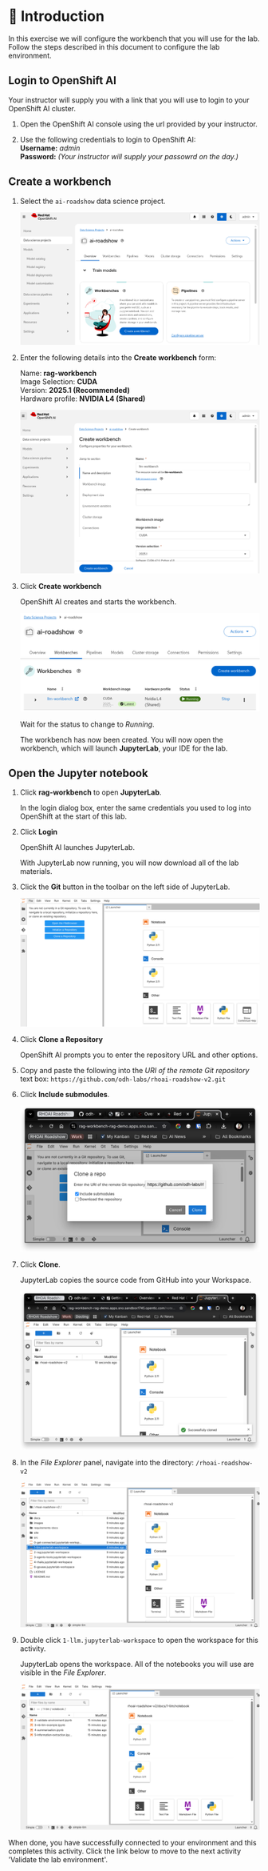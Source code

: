 # 💁 Introduction

In this exercise we will configure the workbench that you will use for the lab. Follow the steps described in this document to configure the lab environment.

## Login to OpenShift AI

Your instructor will supply you with a link that you will use to login to your OpenShift AI cluster.

1. Open the OpenShift AI console using the url provided by your instructor.

2. Use the following credentials to login to OpenShift AI:  
      **Username:** *admin*  
      **Password:** *(Your instructor will supply your passowrd on the day.)*

## Create a workbench

1. Select the `ai-roadshow` data science project.

    ![images/create-workbench-0.png](images/create-workbench-0.png)

2. Enter the following details into the **Create workbench** form:

    Name: **rag-workbench**  
    Image Selection: **CUDA**  
    Version: **2025.1 (Recommended)**  
    Hardware profile: **NVIDIA L4 (Shared)**  

    ![images/create-workbench-1.png](images/create-workbench-1.png)

3. Click **Create workbench**

    OpenShift AI creates and starts the workbench.

    ![images/create-workbench-2.png](images/create-workbench-2.png)

    Wait for the status to change to *Running*.  

    The workbench has now been created. You will now open the workbench, which will launch **JupyterLab**, your IDE for the lab.

## Open the Jupyter notebook

1. Click **rag-workbench** to open **JupyterLab**.

    In the login dialog box, enter the same credentials you used to log into OpenShift at the start of this lab.

2. Click **Login**

    OpenShift AI launches JupyterLab.  

    With JupyterLab now running, you will now download all of the lab materials.

3. Click the **Git** button in the toolbar on the left side of JupyterLab.  

    ![./images/jupyter-lab.png](images/jupyter-lab.png)

4. Click **Clone a Repository**

    OpenShift AI prompts you to enter the repository URL and other options.  

5. Copy and paste the following into the *URI of the remote Git repository* text box: `https://github.com/odh-labs/rhoai-roadshow-v2.git`

6. Click **Include submodules**.

    ![images/clone-git-repo-2.png](images/clone-git-repo-2.png) 

7. Click **Clone**.

    JupyterLab copies the source code from GitHub into your Workspace.

    ![images/clone-git-repo-3.png](images/clone-git-repo-3.png)

8. In the *File Explorer* panel, navigate into the directory: `/rhoai-roadshow-v2`  

    ![images/clone-git-repo-4.png](images/clone-git-repo-4.png)  

9. Double click `1-llm.jupyterlab-workspace` to open the workspace for this activity.

    JupyterLab opens the workspace. All of the notebooks you will use are visible in the *File Explorer*.  

    ![images/clone-git-repo-5.png](images/clone-git-repo-5.png)  

When done, you have successfully connected to your environment and this completes this activity. Click the link below to move to the next activity 'Validate the lab environment'.
